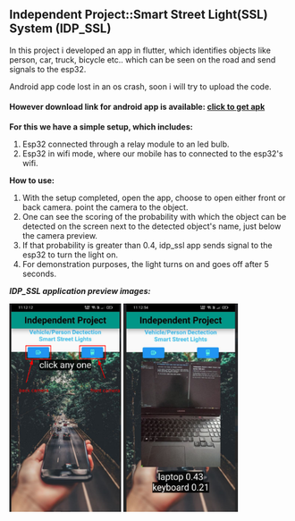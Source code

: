 ## **Independent Project::Smart Street Light(SSL) System (IDP_SSL)**

In this project i developed an app in flutter, which identifies objects like person, car, truck, bicycle etc.. which can be seen on the road and send signals to the esp32.

Android app code lost in an os crash, soon i will try to upload the code.
#### However download link for android app is available: <a href='https://drive.google.com/file/d/1PvMinsxCqMusVXyXCdIWwdpoSQdQrCSK/view?usp=sharing'>click to get apk</a>
**For this we have a simple setup, which includes:**

1. Esp32 connected through a relay module to an led bulb.
2. Esp32 in wifi mode, where our mobile has to connected to the esp32's wifi.

**How to use:**

1. With the setup completed, open the app, choose to open either front or back camera. point the camera to the object. 
2. One can see the scoring of the probability with which the object can be detected on the screen next to the detected object's name, just below the camera preview. 
3. If that probability is greater than 0.4, idp_ssl app sends signal to the esp32 to turn the light on.
4. For demonstration purposes, the light turns on and goes off after 5 seconds.

***IDP_SSL application preview images:***

<img src='images/intro_page.png' width='200' >
<img src='images/obj_detection.png' width='205' >
